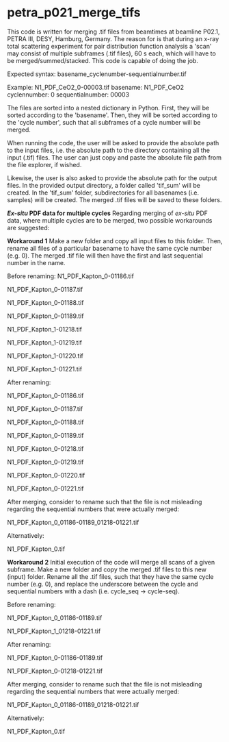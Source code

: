 # petra_p021_merge_tifs

This code is written for merging .tif files from beamtimes at beamline P02.1,
PETRA III, DESY, Hamburg, Germany. The reason for is that during an x-ray total
scattering experiment for pair distribution function analysis a 'scan' may
consist of multiple subframes (.tif files), 60 s each, which will have to be
merged/summed/stacked. This code is capable of doing the job.

Expected syntax:    basename_cyclenumber-sequentialnumber.tif

Example:            N1_PDF_CeO2_0-00003.tif
  basename:         N1_PDF_CeO2
  cyclennumber:     0
  sequentialnumber: 00003

The files are sorted into a nested dictionary in Python. First, they will be
sorted according to the 'basename'. Then, they will be sorted according to the
'cycle number', such that all subframes of a cycle number will be merged.

When running the code, the user will be asked to provide the absolute path to
the input files, i.e. the absolute path to the directory containing all the
input (.tif) files. The user can just copy and paste the absolute file path from
the file explorer, if wished.

Likewise, the user is also asked to provide the absolute path for the output
files. In the provided output directory, a folder called 'tif_sum' will be
created. In the 'tif_sum' folder, subdirectories for all basenames
(i.e. samples) will be created. The merged .tif files will be saved to these
folders.

**_Ex-situ_ PDF data for multiple cycles**
Regarding merging of _ex-situ_ PDF data, where multiple cycles are to be merged,
two possible workarounds are suggested:

**Workaround 1**
Make a new folder and copy all input files to this folder. Then, rename all
files of a particular basename to have the same cycle number (e.g. 0). The
merged .tif file will then have the first and last sequential number in the
name.

Before renaming:
  N1_PDF_Kapton_0-01186.tif

  N1_PDF_Kapton_0-01187.tif

  N1_PDF_Kapton_0-01188.tif

  N1_PDF_Kapton_0-01189.tif

  N1_PDF_Kapton_1-01218.tif

  N1_PDF_Kapton_1-01219.tif

  N1_PDF_Kapton_1-01220.tif

  N1_PDF_Kapton_1-01221.tif

After renaming:

  N1_PDF_Kapton_0-01186.tif

  N1_PDF_Kapton_0-01187.tif

  N1_PDF_Kapton_0-01188.tif

  N1_PDF_Kapton_0-01189.tif

  N1_PDF_Kapton_0-01218.tif

  N1_PDF_Kapton_0-01219.tif

  N1_PDF_Kapton_0-01220.tif

  N1_PDF_Kapton_0-01221.tif

After merging, consider to rename such that the file is not misleading regarding
the sequential numbers that were actually merged:

  N1_PDF_Kapton_0_01186-01189_01218-01221.tif

Alternatively:

  N1_PDF_Kapton_0.tif

**Workaround 2**
Initial execution of the code will merge all scans of a given subframe. Make a
new folder and copy the merged .tif files to this new (input) folder. Rename all
the .tif files, such that they have the same cycle number (e.g. 0), and replace
the underscore between the cycle and sequential numbers with a dash
(i.e. cycle_seq -> cycle-seq).

Before renaming:

  N1_PDF_Kapton_0_01186-01189.tif

  N1_PDF_Kapton_1_01218-01221.tif

After renaming:

  N1_PDF_Kapton_0-01186-01189.tif

  N1_PDF_Kapton_0-01218-01221.tif

After merging, consider to rename such that the file is not misleading regarding
the sequential numbers that were actually merged:

  N1_PDF_Kapton_0_01186-01189_01218-01221.tif

Alternatively:

  N1_PDF_Kapton_0.tif
